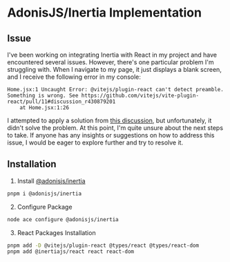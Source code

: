 # AdonisJS/Inertia Implementation

## Issue

I've been working on integrating Inertia with React in my project and have encountered several issues. However, there's one particular problem I'm struggling with. When I navigate to my page, it just displays a blank screen, and I receive the following error in my console:

```
Home.jsx:1 Uncaught Error: @vitejs/plugin-react can't detect preamble. Something is wrong. See https://github.com/vitejs/vite-plugin-react/pull/11#discussion_r430879201
    at Home.jsx:1:26
```

I attempted to apply a solution from [this discussion](https://github.com/vitejs/vite/issues/1984#issuecomment-778289660 ), but unfortunately, it didn't solve the problem. At this point, I'm quite unsure about the next steps to take. If anyone has any insights or suggestions on how to address this issue, I would be eager to explore further and try to resolve it.


## Installation

1. Install  [@adonisjs/inertia](https://www.npmjs.com/package/@adonisjs/inertia)

```bash
pnpm i @adonisjs/inertia
```

2. Configure Package

```bash
node ace configure @adonisjs/inertia
```

3. React Packages Installation

```bash
pnpm add -D @vitejs/plugin-react @types/react @types/react-dom
pnpm add @inertiajs/react react react-dom
```
